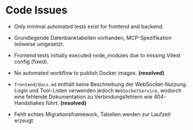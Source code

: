 # Code Issues

- Only minimal automated tests exist for frontend and backend.
- Grundlegende Datenbanktabellen vorhanden, MCP-Spezifikation teilweise umgesetzt.
- Frontend tests initially executed node_modules due to missing Vitest config (fixed).
- No automated workflow to publish Docker images. **(resolved)**

- `frontend/docs.md` enthält keine Beschreibung der WebSocket-Nutzung. Login und Tool-Listen verwenden jedoch `WebSocketService`, wodurch eine fehlende Dokumentation zu Verbindungsfehlern wie 404-Handshakes führt. **(resolved)**
- Fehlt echtes Migrationsframework, Tabellen werden zur Laufzeit erzeugt.
